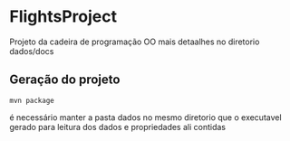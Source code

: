 # FlightsProject

Projeto da cadeira de programação OO mais detaalhes no diretorio dados/docs

## Geração do projeto

`mvn package`

é necessário manter a pasta dados no mesmo diretorio que o executavel gerado para leitura dos dados e propriedades ali contidas
